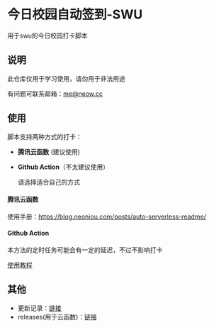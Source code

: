 # 今日校园自动签到-SWU

用于swu的今日校园打卡脚本



## 说明

此仓库仅用于学习使用，请勿用于非法用途

有问题可联系邮箱：me@neow.cc

## 使用

脚本支持两种方式的打卡：

- **腾讯云函数** (建议使用)

- **Github Action**（不太建议使用）

  请选择适合自己的方式

#### 腾讯云函数

使用手册：https://blog.neoniou.com/posts/auto-serverless-readme/

#### Github Action

本方法的定时任务可能会有一定的延迟，不过不影响打卡

[使用教程](./docs/how-to-usegithub-action.md) 

## 其他

- 更新记录：[链接](./docs/update-log.md)
- releases(用于云函数)：[链接](https://github.com/aowubulao/auto-cpdaily/releases)
